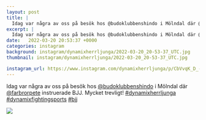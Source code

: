 ```yaml
---
layout: post
title: |
  Idag var några av oss på besök hos @budoklubbenshindo i Mölndal där @farbrorpete instruerade BJJ
excerpt: |
  Idag var några av oss på besök hos @budoklubbenshindo i Mölndal där @farbrorpete instruerade BJJ. Mycket trevligt!   
date:   2022-03-20 20:53:37 +0000
categories: instagram
background: instagram/dynamixherrljunga/2022-03-20_20-53-37_UTC.jpg
thumbnail: instagram/dynamixherrljunga/2022-03-20_20-53-37_UTC.jpg

instagram_url: https://www.instagram.com/dynamixherrljunga/p/CbVvqK_D_--
---
```

Idag var några av oss på besök hos [@budoklubbenshindo](https://www.instagram.com/budoklubbenshindo/) i Mölndal där [@farbrorpete](https://www.instagram.com/farbrorpete/) instruerade BJJ. Mycket trevligt! [#dynamixherrljunga](https://www.instagram.com/explore/tags/dynamixherrljunga/) [#dynamixfightingsports](https://www.instagram.com/explore/tags/dynamixfightingsports/) [#bjj](https://www.instagram.com/explore/tags/bjj/)



<img src='{{ site.baseurl }}/instagram/dynamixherrljunga/2022-03-20_20-53-37_UTC.jpg' class='img-fluid' />
